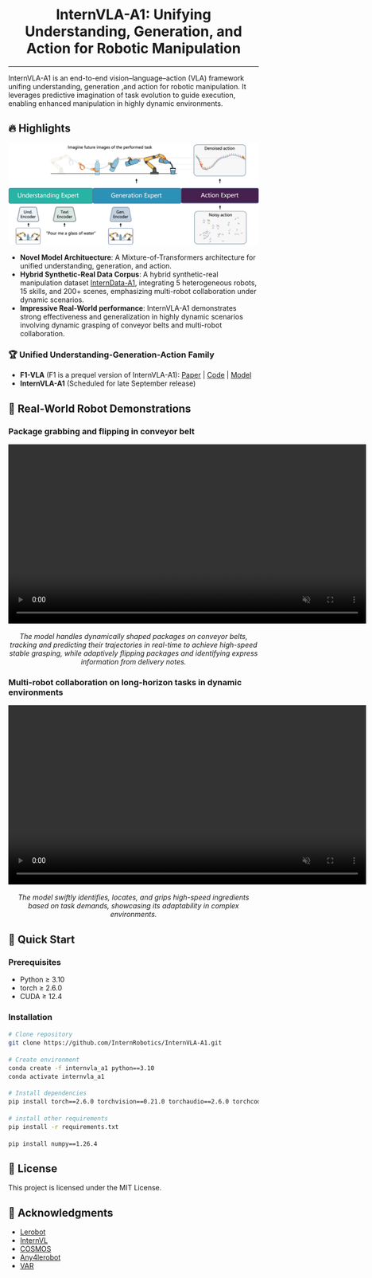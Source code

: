 <div align="center">

# InternVLA-A1: Unifying Understanding, Generation, and Action for Robotic Manipulation​

</div>

---

InternVLA-A1 is an end-to-end vision–language–action (VLA) framework unifing understanding, generation ,and action for robotic manipulation. It leverages predictive imagination of task evolution to guide execution, enabling enhanced manipulation in highly dynamic environments. 

## :fire: Highlights <a name="high"></a>
<img width="1000" alt="seer" src="assets/internvla_a1_framework.jpg">

- **Novel Model Archituecture**: A Mixture-of-Transformers architecture for unified understanding, generation, and action.
- **Hybrid Synthetic-Real Data Corpus**: A hybrid synthetic-real manipulation dataset [InternData-A1](https://huggingface.co/datasets/InternRobotics/InternData-A1), integrating 5 heterogeneous robots, 15 skills, and 200+ scenes, emphasizing multi-robot collaboration under dynamic scenarios.
- **Impressive Real-World performance**: InternVLA-A1 demonstrates strong effectiveness and generalization in highly dynamic scenarios involving dynamic grasping of conveyor belts and multi-robot collaboration.

### 🏆 **Unified Understanding-Generation-Action Family**

- **F1-VLA** (F1 is a prequel version of InternVLA-A1): [Paper](https://arxiv.org/abs/2509.06951) | [Code](https://github.com/InternRobotics/F1-VLA) | [Model](https://huggingface.co/InternRobotics/F1-VLA)
- **InternVLA-A1** (Scheduled for late September release)

## 🤖 Real-World Robot Demonstrations

### **Package grabbing and flipping in conveyor belt**
<div align="center">
    <video src="https://github.com/user-attachments/assets/07ca1356-9956-4acb-a67e-1d2cf37c8587"
         controls autoplay muted playsinline loop width="720"></video>
  <p><em>The model handles dynamically shaped packages on conveyor belts, tracking and predicting their trajectories in real-time to achieve high-speed stable grasping, while adaptively flipping packages and identifying express information from delivery notes.</em></p>
</div>


### **Multi-robot collaboration on long-horizon tasks in dynamic environments**
<div align="center">
      <video src="https://github.com/user-attachments/assets/c438ff8a-4536-45b3-9117-e210c36ba8a0"
         controls autoplay muted playsinline loop width="720"></video>
  <p><em>The model swiftly identifies, locates, and grips high-speed ingredients based on task demands, showcasing its adaptability in complex environments.</em></p>
</div>


## 🚀 Quick Start

### **Prerequisites**
- Python ≥ 3.10
- torch ≥ 2.6.0
- CUDA ≥ 12.4

### **Installation**
```bash
# Clone repository
git clone https://github.com/InternRobotics/InternVLA-A1.git

# Create environment
conda create -f internvla_a1 python==3.10
conda activate internvla_a1

# Install dependencies
pip install torch==2.6.0 torchvision==0.21.0 torchaudio==2.6.0 torchcodec==0.2.1 --index-url https://download.pytorch.org/whl/cu124

# install other requirements
pip install -r requirements.txt

pip install numpy==1.26.4
```

## 📄 License

This project is licensed under the MIT License.

## 🙏 Acknowledgments

- [Lerobot](https://github.com/huggingface/lerobot)
- [InternVL](https://github.com/OpenGVLab/InternVL)
- [COSMOS](https://github.com/nvidia-cosmos)
- [Any4lerobot](https://github.com/Tavish9/any4lerobot/)
- [VAR](https://github.com/FoundationVision/VAR)
